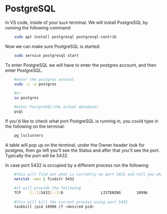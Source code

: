 # PostgreSQL

In VS code, inside of your `bash` terminal. We will install PostgreSQL
by running the following command:

```bash
    sudo apt install postgresql postgresql-contrib
```

Now we can make sure PostgreSQL is started:

```bash
    sudo service postgresql start
```

To enter PostgreSQL we will have to enter the postgres account, and then enter PostgreSQL.
```bash
    #enter the postgres account
    sudo -i -u postgres
    
    #or
    su postgres

    #enter PostgreSQL(the actual database)
    psql
```

If you'd like to check what port PostgreSQL is running in, you could type in the following on
the terminal:
```bash
    pg_lsclusters
```

A table will pop up on the terminal, under the Owner header look for postgres, then go left
you'll see the Status and after that you'll see the port. Typically the port will be 5432.

In case port 5432 is occupied by a different process run the following:

```bash
    #this will find out what is currently on port 5432 and tell you which PID belongs to you
    netstat -aon | findstr 5432
    
    #it will provide the following
    TCP    [::]:5432[::]:0                 LISTENING       18996
    
    #this will kill the current process using port 5432 
    taskkill /pid 18996 /f <desired pid>
```
